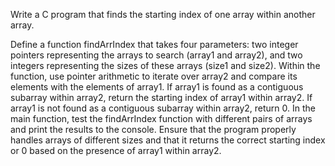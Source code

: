 Write a C program that finds the starting index of one array within another array.

Define a function findArrIndex that takes four parameters: two integer pointers representing the arrays to search (array1 and array2), and two integers representing the sizes of these arrays (size1 and size2).
Within the function, use pointer arithmetic to iterate over array2 and compare its elements with the elements of array1.
If array1 is found as a contiguous subarray within array2, return the starting index of array1 within array2.
If array1 is not found as a contiguous subarray within array2, return 0.
In the main function, test the findArrIndex function with different pairs of arrays and print the results to the console.
Ensure that the program properly handles arrays of different sizes and that it returns the correct starting index or 0 based on the presence of array1 within array2.
